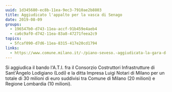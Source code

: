 ```yaml
---
uuid: 1d345680-ec8b-11ea-9ec3-7910ae2b8803
title: Aggiudicato l'appalto per la vasca di Senago
date: 2019-08-09
groups:
  - 196547b0-d743-11ea-accf-91b459e4aeb4
  - ca6c9af0-d742-11ea-83a8-47271feea2c9
topics:
  - 5fcaf090-d7d6-11ea-8315-417e20cd1794
links:
  - https://www.comune.milano.it/-/piano-seveso.-aggiudicata-la-gara-d-appalto-per-la-vasca-di-laminazione-anti-esondazione-senago
---
```

Si aggiudica il bando l'A.T.I. fra il Consorzio Costruttori Infrastrutture di Sant'Angelo Lodigiano (Lodi) e la ditta Impresa Luigi Notari di Milano per un totale di 30 milioni di euro suddivisi tra Comune di Milano (20 milioni) e Regione Lombardia (10 milioni).